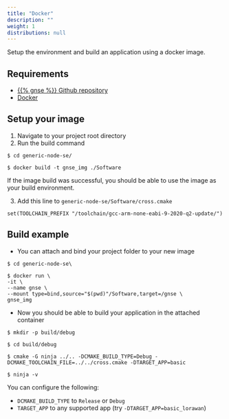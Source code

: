 ```yaml
---
title: "Docker"
description: ""
weight: 1
distributions: null
---
```


Setup the environment and build an application using a docker image.

<!--more-->

## Requirements

-  <a href="https://github.com/TheThingsIndustries/generic-node-se" target="_blank">  {{% gnse %}} Github repository</a>
-  [Docker](https://docs.docker.com/get-docker/)

## Setup your image

1. Navigate to your project root directory
2. Run the build command

```
$ cd generic-node-se/

$ docker build -t gnse_img ./Software
```
If the image build was successful, you should be able to use the image as your build environment.

3. Add this line to `generic-node-se/Software/cross.cmake`

`set(TOOLCHAIN_PREFIX "/toolchain/gcc-arm-none-eabi-9-2020-q2-update/")`

## Build example

- You can attach and bind your project folder to your new image

```
$ cd generic-node-se\

$ docker run \
-it \
--name gnse \
--mount type=bind,source="$(pwd)"/Software,target=/gnse \
gnse_img
```

- Now you should be able to build your application in the attached container
```
$ mkdir -p build/debug

$ cd build/debug

$ cmake -G ninja ../.. -DCMAKE_BUILD_TYPE=Debug -DCMAKE_TOOLCHAIN_FILE=../../cross.cmake -DTARGET_APP=basic

$ ninja -v
```
You can configure the following:
- `DCMAKE_BUILD_TYPE` to `Release` or `Debug`
- `TARGET_APP` to any supported app (try `-DTARGET_APP=basic_lorawan`)
